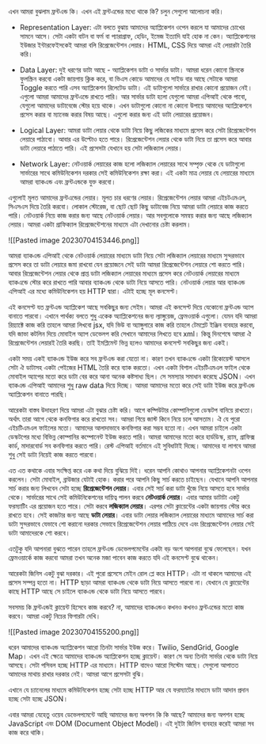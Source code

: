 এখন আমরা বুঝলাম ফ্রন্টএন্ড কি। এখন এই ফ্রন্টএন্ডের মধ্যে থাকে কি? চলুন সেগুলো আলোচনা করি।

- Representation Layer: এটা বলতে বুঝায় আমাদের অ্যাপ্লিকেশন ওপেন করলে যা আমাদের চোখের সামনে আসে। সেটা একটা বাটন বা ফর্ম বা প্যারাগ্রাফ, হেডিং, ইমেজ ইত্যাদি যাই হোক না কেন। অ্যাপ্লিকেশনের ইউজার ইন্টারফেইসকেই আমরা বলি রিপ্রেজেন্টেশন লেয়ার। HTML, CSS দিয়ে আমরা এই লেয়ারটা তৈরি করি।

- Data Layer: দুই ধরণের ডাটা আছে - অ্যাপ্লিকেশন ডাটা ও সার্ভার ডাটা। আমরা ধরেন কোনো স্ক্রিনকে ফুলস্ক্রিন করবো একটা জায়গায় ক্লিক করে, বা ভিএস কোডে আমাদের যে সাইড বার আছে সেটাকে আমরা Toggle করতে পারি এসব অ্যাপ্লিকেশন রিলেটেড ডাটা। এই ডাটাগুলো সার্ভারে রাখার কোনো প্রয়োজন নেই। এগুলো আমরা আমাদের ফ্রন্টএন্ডে রাখতে পারি। আর সার্ভার ডাটা হলো যেগুলো আমরা এপিআই থেকে পাবো, যেগুলো আমাদের ডাটাবেজে স্টোর হয়ে থাকে। এখন ডাটাগুলো কোনো না কোনো উপায়ে আমাদের অ্যাপ্লিকেশনে প্রসেস করার বা ম্যানেজ করার বিষয় আছে। এগুলো করার জন্য এই ডাটা লেয়ারের প্রয়োজন।

- Logical Layer: আমরা ডাটা লেয়ার থেকে ডাটা নিয়ে কিছু লজিকের মাধ্যমে প্রসেস করে সেটা রিপ্রেজেন্টেশন লেয়ারে পাঠাবো। আবার এর উল্টোও হতে পারে। রিপ্রেজেন্টেশন লেয়ার থেকে ডাটা নিয়ে তা প্রসেস করে আবার ডাটা লেয়ারে পাঠাতে পারি। এই প্রসেসটা যেখানে হয় সেটা লজিক্যাল লেয়ার।

- Network Layer: নেটওয়ার্ক লেয়ারের কাজ হলো লজিক্যাল লেয়ারের সাথে সম্পৃক্ত থেকে যে ডাটাগুলো সার্ভারের সাথে কমিউনিকেশন দরকার সেই কমিউনিকেশন রক্ষা করা। এই একটা মাত্র লেয়ার যে লেয়ারের মাধ্যমে আমরা ব্যাকএন্ড এবং ফ্রন্টএন্ডকে যুক্ত করবো।

এগুলোই মূলত আমাদের ফ্রন্টএন্ডের লেয়ার। মূলত চার ধরণের লেয়ার। রিপ্রেজেন্টেশন লেয়ার আমরা এইচটএমএল, সিএসএস দিয়ে তৈরি করবো। লোকাল স্টোরেজ, বা ছোট ছোট কিছু ডাটাবেজ নিয়ে আমরা ডাটা লেয়ারে কাজ করতে পারি। নেটওয়ার্ক নিয়ে কাজ করার জন্য আছে নেটওয়ার্ক লেয়ার। আর সবগুলোকে সমন্বয় করার জন্য আছে লজিক্যাল লেয়ার। আমরা একটা গ্রাফিক্যাল রিপ্রেজেন্টেশনের মাধ্যমে এটা দেখানোর চেষ্টা করলাম।

![[Pasted image 20230704153446.png]]

আমরা ব্যাকএন্ড এপিআই থেকে নেটওয়ার্ক লেয়ারের মাধ্যমে ডাটা নিয়ে সেটা লজিক্যাল লেয়ারের মাধ্যমে সুন্দরভাবে প্রসেস করে তা ডাটা লেয়ারে জমা রাখবো যেন প্রয়োজনে সেই ডাটা আমরা রিপ্রেজেন্টেশন লেয়ারে শো করতে পারি। আবার রিপ্রেজেন্টেশন লেয়ার থেকে প্রাপ্ত ডাটা লজিক্যাল লেয়ারের মাধ্যমে প্রসেস করে নেটওয়ার্ক লেয়ারের মাধ্যমে ব্যাকএন্ডে স্টোর করে রাখতে পারি আবার ব্যাকএন্ড থেকে ডাটা নিয়ে আসতে পারি। নেটওয়ার্ক লেয়ার আর ব্যাকএন্ড এপিআই এর মধ্যে কমিউনিকেশন হয় HTTP দ্বারা। এটাই হচ্ছে মূল কনসেপ্ট।

  

এই কনসেপ্ট যত ফ্রন্টএন্ড অ্যাপ্লিকেশ আছে সবকিছুর জন্য সেইম। আমরা এই কনসেপ্ট দিয়ে যেকোনো ফ্রন্টএন্ড অ্যাপ বানাতে পারবো। এখানে পার্থক্য বলতে শুধু একেক অ্যাপ্লিকেশনের জন্য ল্যাঙ্গুয়েজ, ফ্রেমওয়ার্ক এগুলো। যেমন যদি আমরা রিয়্যাক্টে কাজ করি তাহলে আমরা লিখবো jsx, যদি ভিউ বা অ্যাঙ্গুলারে কাজ করি তাহলে টেমপ্লেট ইঞ্জিন ব্যবহার করবো, যদি জাভা কটলিন দিয়ে মোবাইল অ্যাপ ডেভেলপ করি সেখানে আমাদের লিখতে হবে xml। কিন্তু দিনশেষে আমরা ঐ রিপ্রেজেন্টেশন লেয়ারই তৈরি করছি। তাই ইমপ্লিমেন্ট ভিন্ন হলেও আমাদের কনসেপ্ট সবকিছুর জন্য একই।

  

একটা সময় একই ব্যাকএন্ড ইউজ করে সব ফ্রন্টএন্ড করা যেতো না। কারণ তখন ব্যাকএন্ডে একটা রিকোয়েস্ট আসলে সেটা ঐ ডাটাসহ একটা পেইজের HTML তৈরি করে ব্যাক করতো। এখন একটা বিশাল এইচটিএমএল ফাইল থেকে মোবাইল অ্যাপের মতো করে ডাটা বের করে আনা অনেক কষ্টসাধ্য ছিল। সে সমস্যার সমাধান করেছে JSON। এখন ব্যাকএন্ড এপিআই আমাদের শুধু raw data দিয়ে দিচ্ছে। আমরা আমাদের মতো করে সেই ডাটা ইউজ করে ফ্রন্টএন্ড অ্যাপ্লিকেশন বানাতে পারছি।

  

আরেকটা বাস্তব উদাহরণ দিয়ে আমরা এটা বুঝার চেষ্টা করি। আগে কম্পিউটার কোম্পানিগুলো ডেস্কটপ বানিয়ে রাখতো। অর্থাৎ তারা আগে থেকে কনফিগার করে রাখতো সব। আমরা গিয়ে জাস্ট কিনে নিয়ে চলে আসতাম। ঐ যে পুরো এইচটিএমএল ফাইলের মতো। আমাদের আলাদাভাবে কনফিগার করা সম্ভব হতো না। এখন আমরা চাইলে একটা ডেস্কটপের মধ্যে বিভিন্ন কোম্পানির কম্পোনেন্ট ইউজ করতে পারি। আমরা আমাদের মতো করে হার্ডডিস্ক, র‍্যাম, গ্রাফিক্স কার্ড, মাদারবোর্ড সব কনফিগার করতে পারি। রেস্ট এপিআই বর্তমানে এই সুবিধাটাই দিচ্ছে। আমাদের যা লাগবে আমরা শুধু সেই ডাটা নিয়েই কাজ করতে পারবো।

  

এত এত কথাকে এবার সংক্ষিপ্ত করে এক কথা দিয়ে বুঝিয়ে দিই। ধরেন আপনি কোথাও আপনার অ্যাপ্লিকেশনটা ওপেন করলেন। সেটা মোবাইল, ব্রাউজার যেটাই হোক। করার পরে আপনি কিছু সার্চ করতে চাইছেন। যেখানে আপনি আপনার সার্চ করার জন্য লিখবেন সেটা হচ্ছে **রিপ্রেজেন্টেশন লেয়ার**। এবার সেই সার্চ করা ডাটা খুঁজে নিয়ে আসতে হবে সার্ভার থেকে। সার্ভারের সাথে সেই কমিউনিকেশনের দায়িত্ব পালন করবে **নেটওয়ার্ক লেয়ার**। এবার আমার ডাটাটা একটু ফরম্যাটিং এর প্রয়োজন হতে পারে। সেটা করবে **লজিক্যাল লেয়ার**। এরপর সেটা ক্লায়েন্টের একটা জায়গায় স্টোর করে রাখতে হবে। সেই কাজটার জন্য আছে **ডাটা লেয়ার**। এবার ডাটা লেয়ার লজিক্যাল লেয়ারের মাধ্যমে আমাদের সার্চ করা ডাটা সুন্দরভাবে যেভাবে শো করানো দরকার সেভাবে রিপ্রেজেন্টেশন লেয়ার পাঠিয়ে দেবে এবং রিপ্রেজেন্টেশন লেয়ার সেই ডাটা আমাদেরকে শো করবে।

  

এতটুকু যদি আপনারা বুঝতে পারেন তাহলে ফ্রন্টএন্ড ডেভেলপমেন্টের একটা বড় অংশ আপনারা বুঝে ফেলেছেন। যখন ফ্রেমওয়ার্কে কাজ করবো আমরা তখন অনেক মজা পাবেন কাজ করতে যদি এই কনসেপ্ট বুঝে থাকেন।

  

আরেকটা জিনিস একটু বুঝা দরকার। এই পুরো প্রসেসে মেইন রোল প্লে করে HTTP। এটা না থাকলে আমাদের এই প্রসেস সম্পন্ন হতো না। HTTP ছাড়া আমরা ব্যাকএন্ড থেকে ডাটা নিয়ে আসতে পারবো না। যেখানে যে ক্লায়েন্টের কাছে HTTP আছে সে চাইলে ব্যাকএন্ড থেকে ডাটা নিয়ে আসতে পারবে।

  

সবসময় কি ফ্রন্টএন্ডই ক্লায়েন্ট হিসেবে কাজ করবে? না, আমাদের ব্যাকএন্ডও কখনও কখনও ফ্রন্টএন্ডের মতো কাজ করবে। আমরা একটু নিচের ফিগারটা দেখি।

![[Pasted image 20230704155200.png]]

ধরেন আমাদের ব্যাকএন্ড অ্যাপ্লিকেশন আরো তিনটা সার্ভার ইউজ করে। Twilio, SendGrid, Google Map। এখন এই ক্ষেত্রে আমাদের ব্যাকএন্ড অ্যাপ্লিকেশন হচ্ছে ক্লায়েন্ট। কারণ সে অন্য তিনটা সার্ভার থেকে ডাটা নিয়ে আসছে। সেটা পসিবল হচ্ছে HTTP এর মাধ্যমে। HTTP বাদেও আরো সিস্টেম আছে। সেগুলো আপাতত আমাদের মাথায় রাখার দরকার নেই। আমরা আগে প্রসেসটা বুঝি।

  

এখানে যে চ্যানেলের মাধ্যমে কমিউনিকেশন হচ্ছে সেটা হচ্ছে HTTP আর যে ফরম্যাটের মাধ্যমে ডাটা আদান প্রদান হচ্ছে সেটা হচ্ছে JSON।

  

এবার আমরা যেহেতু ওয়েব ডেভেলপমেন্টে আছি আমাদের জন্য অপশন কি কি আছে? আমাদের জন্য অপশন হচ্ছে JavaScript এবং DOM (Document Object Model)। এই দুইটা জিনিস ব্যবহার করেই আমরা সব কাজ করে থাকি।